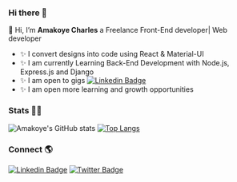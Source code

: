 ### Hi there 👋

<!--
**Amakoye/Amakoye** is a ✨ _special_ ✨ repository because its `README.md` (this file) appears on your GitHub profile.

Here are some ideas to get you started:

- 🔭 I’m currently working on ...
- 🌱 I’m currently learning ...
- 👯 I’m looking to collaborate on ...
- 🤔 I’m looking for help with ...
- 💬 Ask me about ...
- 📫 How to reach me: ...
- 😄 Pronouns: ...
- ⚡ Fun fact: ...
-->👋 Hi, I’m <b>Amakoye Charles</b> a Freelance Front-End developer| Web developer<br>

- ✨ I convert designs into code using React & Material-UI
- ✨ I am currently Learning Back-End Development with Node.js, Express.js and Django
- ✨ I am open to gigs [![Linkedin Badge](https://img.shields.io/badge/-LinkedIn-blue?style=flat-square&logo=Linkedin&logoColor=white&link=https://https://www.linkedin.com/in/charles-amakoye/)](https://www.linkedin.com/in/charles-amakoye/)
- ✨ I am open more learning and growth opportunities

### Stats 📝📒

![Amakoye's GitHub stats](https://github-readme-stats.vercel.app/api?username=Amakoye&show_icons=true)
[![Top Langs](https://github-readme-stats.vercel.app/api/top-langs/?username=Amakoye&layout=compact)](https://github.com/Amakoye/github-readme-stats)

### Connect 🌎

[![Linkedin Badge](https://img.shields.io/badge/-LinkedIn-blue?style=flat-square&logo=Linkedin&logoColor=white&link=https://https://https://www.linkedin.com/in/charles-amakoye/)](https://www.linkedin.com/in/charles-amakoye/)
[![Twitter Badge](https://img.shields.io/badge/-Twitter-1ca0f1?style=flat-square&labelColor=1ca0f1&logo=twitter&logoColor=white&link=https://twitter.com/charlesamakoye)](https://twitter.com/charlesamakoye)

<!---
Amakoye/Amakoye is a ✨ special ✨ repository because its `README.md` (this file) appears on your GitHub profile.
You can click the Preview link to take a look at your changes.
--->
